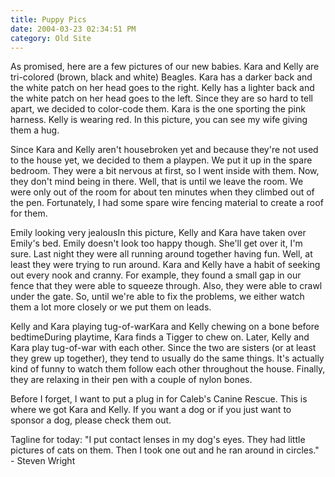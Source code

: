 ```yaml
---
title: Puppy Pics
date: 2004-03-23 02:34:51 PM
category: Old Site
---
```


As promised, here are a few pictures of our new babies. Kara and Kelly are tri-colored (brown, black and white) Beagles. Kara has a darker back and the white patch on her head goes to the right. Kelly has a lighter back and the white patch on her head goes to the left. Since they are so hard to tell apart, we decided to color-code them. Kara is the one sporting the pink harness. Kelly is wearing red. In this picture, you can see my wife giving them a hug.

Since Kara and Kelly aren't housebroken yet and because they're not used to the house yet, we decided to them a playpen. We put it up in the spare bedroom. They were a bit nervous at first, so I went inside with them. Now, they don't mind being in there. Well, that is until we leave the room. We were only out of the room for about ten minutes when they climbed out of the pen. Fortunately, I had some spare wire fencing material to create a roof for them.

Emily looking very jealousIn this picture, Kelly and Kara have taken over Emily's bed. Emily doesn't look too happy though. She'll get over it, I'm sure. Last night they were all running around together having fun. Well, at least they were trying to run around. Kara and Kelly have a habit of seeking out every nook and cranny. For example, they found a small gap in our fence that they were able to squeeze through. Also, they were able to crawl under the gate. So, until we're able to fix the problems, we either watch them a lot more closely or we put them on leads.

Kelly and Kara playing tug-of-warKara and Kelly chewing on a bone before bedtimeDuring playtime, Kara finds a Tigger to chew on. Later, Kelly and Kara play tug-of-war with each other. Since the two are sisters (or at least they grew up together), they tend to usually do the same things. It's actually kind of funny to watch them follow each other throughout the house. Finally, they are relaxing in their pen with a couple of nylon bones.

Before I forget, I want to put a plug in for Caleb's Canine Rescue. This is where we got Kara and Kelly. If you want a dog or if you just want to sponsor a dog, please check them out.

Tagline for today: "I put contact lenses in my dog's eyes. They had little pictures of cats on them. Then I took one out and he ran around in circles." - Steven Wright
